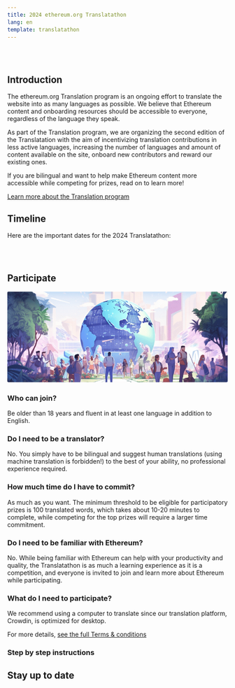 ```yaml
---
title: 2024 ethereum.org Translatathon
lang: en
template: translatathon
---
```


<CardContainer>
  <EmojiCard
    emoji=':globe_with_meridians:'
    title='Translate ethereum.org'
    description='Translate ethereum.org content into your language so that more people can learn about Ethereum'
  />
  <EmojiCard
    emoji=':trophy:'
    title='Win prizes'
    description='Compete for your share of 30,000$ in prizes and a chance to get Devcon tickets'
  />
  <EmojiCard
    emoji=':bulb:'
    title='Learn about Ethereum'
    description='Learn more about Ethereum while translating and competing'
  />
</CardContainer>

<br/><br/>

## Introduction

The ethereum.org Translation program is an ongoing effort to translate the website into as many languages as possible. We believe that Ethereum content and onboarding resources should be accessible to everyone, regardless of the language they speak.

As part of the Translation program, we are organizing the second edition of the Translatation with the aim of incentivizing translation contributions in less active languages, increasing the number of languages and amount of content available on the site, onboard new contributors and reward our existing ones.

If you are bilingual and want to help make Ethereum content more accessible while competing for prizes, read on to learn more!

[Learn more about the Translation program](/contributing/translation-program/)

## Timeline

Here are the important dates for the 2024 Translatathon:

<DatesAndTimeline />

<br/><br/>

<TranslatathonInANutshell />

## Participate

![](./participate.png)

<TwoColumnContent>
  <CardContent>
    <h3>Who can join?</h3>
   Be older than 18 years and fluent in at least one language in addition to English.
  </CardContent>
  <CardContent>
  <h3>Do I need to be a translator?</h3>
    No. You simply have to be bilingual and suggest human translations (using machine translation is forbidden!) to the best of your ability, no professional experience required.
  </CardContent>
</TwoColumnContent>

<TwoColumnContent>
  <CardContent>
    <h3>How much time do I have to commit?</h3>
    As much as you want. The minimum threshold to be eligible for participatory prizes is 100 translated words, which takes about 10-20 minutes to complete, while competing for the top prizes will require a larger time commitment.
  </CardContent>
  <CardContent>
    <h3>Do I need to be familiar with Ethereum?</h3>
    No. While being familiar with Ethereum can help with your productivity and quality, the Translatathon is as much a learning experience as it is a competition, and everyone is invited to join and learn more about Ethereum while participating.
  </CardContent>
</TwoColumnContent>

<TwoColumnContent>
  <CardContent>
    <h3>What do I need to participate?</h3>
    We recommend using a computer to translate since our translation platform, Crowdin, is optimized for desktop.
  </CardContent>
</TwoColumnContent>

For more details, [see the full Terms & conditions](/translatathon/terms-and-conditions)

### Step by step instructions

<StepByStepInstructions />

## Stay up to date

<!-- TODO: Uncomment when the hubs page is ready -->
<!-- <TranslationHubCallout>
  <h3 style={{margin:0}}>Translataton hubs</h3>

  THis year we bring IRL community hugs to join local communities and help translate.

  this hubs are located all over the world, find out if there is one close to you and jion the community
</TranslationHubCallout> -->

<TranslatathonCalendar />

<ApplyNow />